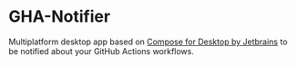 # GHA-Notifier

Multiplatform desktop app based on [Compose for Desktop by Jetbrains](https://www.jetbrains.com/lp/compose/) to be notified about your GitHub Actions workflows.

